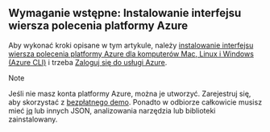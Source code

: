 ## <a name="prerequisite-install-the-azure-cli"></a>Wymaganie wstępne: Instalowanie interfejsu wiersza polecenia platformy Azure
Aby wykonać kroki opisane w tym artykule, należy [instalowanie interfejsu wiersza polecenia platformy Azure dla komputerów Mac, Linux i Windows (Azure CLI)](../articles/cli-install-nodejs.md) i trzeba [Zaloguj się do usługi Azure](/cli/azure/authenticate-azure-cli). 

> [!NOTE]
> Jeśli nie masz konta platformy Azure, można je utworzyć. Zarejestruj się, aby skorzystać z [bezpłatnego demo](../articles/active-directory/fundamentals/sign-up-organization.md). Ponadto w odbiorze całkowicie musisz mieć [jq](https://stedolan.github.io/jq/) lub innych JSON, analizowania narzędzia lub biblioteki zainstalowany.
> 
> 


